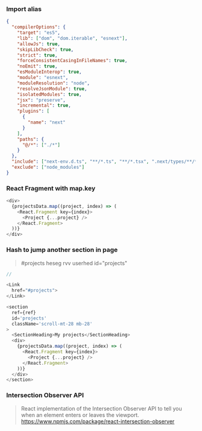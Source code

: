 ### Import alias

```json
{
  "compilerOptions": {
    "target": "es5",
    "lib": ["dom", "dom.iterable", "esnext"],
    "allowJs": true,
    "skipLibCheck": true,
    "strict": true,
    "forceConsistentCasingInFileNames": true,
    "noEmit": true,
    "esModuleInterop": true,
    "module": "esnext",
    "moduleResolution": "node",
    "resolveJsonModule": true,
    "isolatedModules": true,
    "jsx": "preserve",
    "incremental": true,
    "plugins": [
      {
        "name": "next"
      }
    ],
    "paths": {
      "@/*": ["./*"]
    }
  },
  "include": ["next-env.d.ts", "**/*.ts", "**/*.tsx", ".next/types/**/*.ts"],
  "exclude": ["node_modules"]
}
```

### React Fragment with map.key

```js
<div>
  {projectsData.map((project, index) => (
    <React.Fragment key={index}>
      <Project {...project} />
    </React.Fragment>
  ))}
</div>
```

### Hash to jump another section in page

> #projects heseg rvv userhed id="projects"

```js
//

<Link
  href="#projects">
</Link>

<section
  ref={ref}
  id='projects'
  className='scroll-mt-28 mb-28'
>
  <SectionHeading>My projects</SectionHeading>
  <div>
    {projectsData.map((project, index) => (
      <React.Fragment key={index}>
        <Project {...project} />
      </React.Fragment>
    ))}
  </div>
</section>
```

### Intersection Observer API

> React implementation of the Intersection Observer API to tell you when an element enters or leaves the viewport.
> https://www.npmjs.com/package/react-intersection-observer
